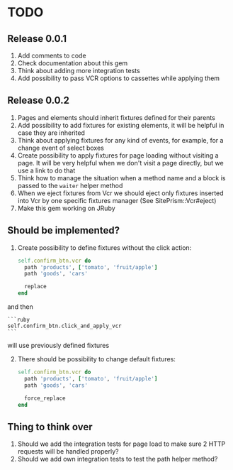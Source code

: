 # TODO

## Release 0.0.1

1. Add comments to code
2. Check documentation about this gem
3. Think about adding more integration tests
4. Add possibility to pass VCR options to cassettes while applying them

## Release 0.0.2

1. Pages and elements should inherit fixtures defined for their parents
2. Add possibility to add fixtures for existing elements, it will be helpful in case they are inherited
3. Think about applying fixtures for any kind of events, for example, for a change event of select boxes
4. Create possibility to apply fixtures for page loading without visiting a page. It will be very helpful when we don't visit a page directly, but we use a link to do that
5. Think how to manage the situation when a method name and a block is passed to the `waiter` helper method
6. When we eject fixtures from Vcr we should eject only fixtures inserted into Vcr by one specific fixtures manager (See SitePrism::Vcr#eject)
7. Make this gem working on JRuby

## Should be implemented?

1. Create possibility to define fixtures without the click action:

    ```ruby
    self.confirm_btn.vcr do
      path 'products', ['tomato', 'fruit/apple']
      path 'goods', 'cars'

      replace
    end
    ```

  and then

    ```ruby
    self.confirm_btn.click_and_apply_vcr
    ```

  will use previously defined fixtures

2. There should be possibility to change default fixtures:

    ```ruby
    self.confirm_btn.vcr do
      path 'products', ['tomato', 'fruit/apple']
      path 'goods', 'cars'

      force_replace
    end
    ```

## Thing to think over

1. Should we add the integration tests for page load to make sure 2 HTTP requests will be handled properly?
2. Should we add own integration tests to test the path helper method?